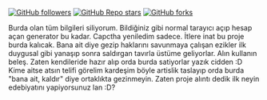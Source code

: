 [![GitHub followers](https://img.shields.io/github/followers/xlorienull?style=social)](https://github.com/xlorienull) [![GitHub Repo stars](https://img.shields.io/github/stars/xlorienull/discord-token-generator?style=social)](https://github.com/xlorienull/discord-token-generator/stargazers) [![GitHub forks](https://img.shields.io/github/forks/xlorienull/discord-token-generator?style=social)](https://github.com/xlorienull/discord-token-generator/network/members)

Burda olan tüm bilgileri siliyorum. Bildiğiniz gibi normal tarayıcı açıp hesap açan generator bu kadar. Capctha yeniledim sadece. İtlere inat bu proje burda kalıcak. Bana ait diye gezip haklarını savunmaya çalışan ezikler ilk duygusal gibi yanaşıp sonra saldırgan tavırla üstüme geliyorlar. Alın kullanın beleş. Zaten kendileride hazır alıp orda burda satiyorlar yazık cidden :D Kime aitse atsın telifi görelim kardeşim böyle artislik taslayıp orda burda "bana ait, kaldır" diye ortaklıkta gezinmeyin. Zaten proje alıntı dedik ilk neyin edebiyatını yapiyorsunuz lan :D?
